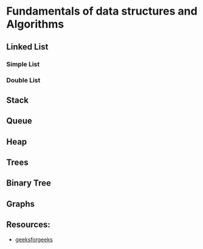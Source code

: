 # Fundamentals of data structures and Algorithms

## Linked List

### Simple List

### Double List

## Stack

## Queue

## Heap

## Trees

## Binary Tree

## Graphs


## Resources:

- [geeksforgeeks](https://www.geeksforgeeks.org/data-structures/)
